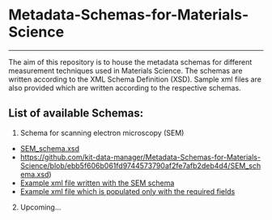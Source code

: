 # Metadata-Schemas-for-Materials-Science
*********************************************

The aim of this repository is to house the metadata schemas for different measurement techniques used in Materials Science. 
The schemas are written according to the  XML Schema Definition (XSD).
Sample xml files are also provided which are written according to the respective schemas.

## List of available Schemas:

1. Schema for scanning electron microscopy (SEM)
  * [SEM_schema.xsd](SEM_schema.xsd)
  * https://github.com/kit-data-manager/Metadata-Schemas-for-Materials-Science/blob/ebb5f606b061fd9744573790af2fe7afb2deb4d4/SEM_schema.xsd)
  * [Example xml file written with the SEM schema](https://github.com/kit-data-manager/Metadata-Schemas-for-Materials-Science/blob/86e0e55d772defb1bde91f562b9b9dac1a40df73/SEM_example.xml)
  * [Example xml file which is populated only with the required fields](https://github.com/kit-data-manager/Metadata-Schemas-for-Materials-Science/blob/86e0e55d772defb1bde91f562b9b9dac1a40df73/SEM_example_minimum.xml)
  
2. Upcoming...
